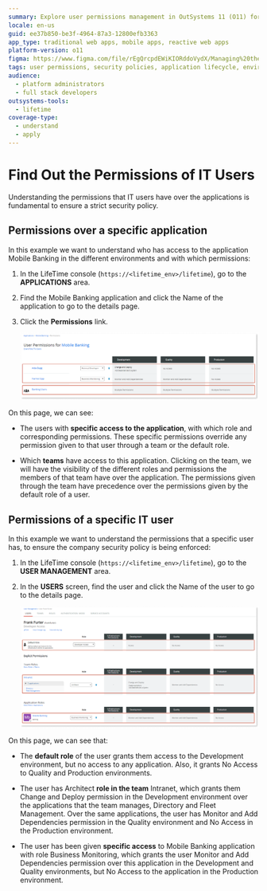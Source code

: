 ```yaml
---
summary: Explore user permissions management in OutSystems 11 (O11) for IT users across applications and environments.
locale: en-us
guid: ee37b850-be3f-4964-87a3-12800efb3363
app_type: traditional web apps, mobile apps, reactive web apps
platform-version: o11
figma: https://www.figma.com/file/rEgQrcpdEWiKIORddoVydX/Managing%20the%20Applications%20Lifecycle?node-id=267:89
tags: user permissions, security policies, application lifecycle, environment management, role-based access control
audience:
  - platform administrators
  - full stack developers
outsystems-tools:
  - lifetime
coverage-type:
  - understand
  - apply
---
```


# Find Out the Permissions of IT Users

Understanding the permissions that IT users have over the applications is fundamental to ensure a strict security policy.

## Permissions over a specific application

In this example we want to understand who has access to the application Mobile Banking in the different environments and with which permissions:

1. In the LifeTime console (`https://<lifetime_env>/lifetime`), go to the **APPLICATIONS** area.

1. Find the Mobile Banking application and click the Name of the application to go to the details page.

1. Click the **Permissions** link.  

    ![Screenshot showing user permissions for the Mobile Banking application in the LifeTime console.](images/users-permissions-app-lt.png "Application Permissions Overview")

On this page, we can see:

* The users with **specific access to the application**, with which role and corresponding permissions. These specific permissions override any permission given to that user through a team or the default role.

* Which **teams** have access to this application. Clicking on the team, we will have the visibility of the different roles and permissions the members of that team have over the application. The permissions given through the team have precedence over the permissions given by the default role of a user.

## Permissions of a specific IT user

In this example we want to understand the permissions that a specific user has, to ensure the company security policy is being enforced:

1. In the LifeTime console (`https://<lifetime_env>/lifetime`), go to the **USER MANAGEMENT** area.

1. In the **USERS** screen, find the user and click the Name of the user to go to the details page.  

    ![Screenshot detailing specific user permissions within the LifeTime console, including roles and access levels across environments.](images/users-permissions-user-lt.png "IT User Permissions Detail")

On this page, we can see that:

* The **default role** of the user grants them access to the Development environment, but no access to any application. Also, it grants No Access to Quality and Production environments.

* The user has Architect **role in the team** Intranet, which grants them Change and Deploy permission in the Development environment over the applications that the team manages, Directory and Fleet Management. Over the same applications, the user has Monitor and Add Dependencies permission in the Quality environment and No Access in the Production environment.

* The user has been given **specific access** to Mobile Banking application with role Business Monitoring, which grants the user Monitor and Add Dependencies permission over this application in the Development and Quality environments, but No Access to the application in the Production environment.
